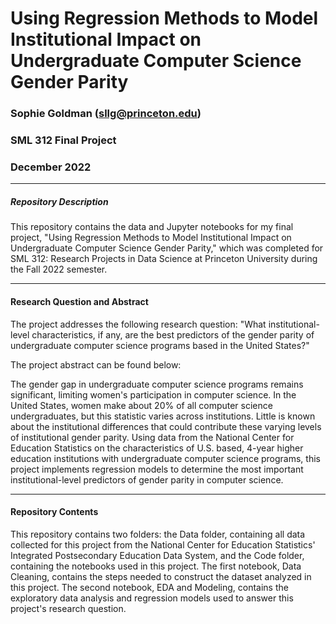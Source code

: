 # Using Regression Methods to Model Institutional Impact on Undergraduate Computer Science Gender Parity

### Sophie Goldman (sllg@princeton.edu)
### SML 312 Final Project
### December 2022

___

##### Repository Description

This repository contains the data and Jupyter notebooks for my final project, "Using Regression Methods to Model Institutional Impact on Undergraduate Computer Science Gender Parity," which was completed for SML 312: Research Projects in Data Science at Princeton University during the Fall 2022 semester.

____

#### Research Question and Abstract

The project addresses the following research question: "What institutional-level characteristics, if any, are the best predictors of the gender parity of undergraduate computer science programs based in the United States?"

The project abstract can be found below:

The gender gap in undergraduate computer science programs remains significant, limiting women's participation in computer science. In the United States, women make about 20% of all computer science undergraduates, but this statistic varies across institutions. Little is known about the institutional differences that could contribute these varying levels of institutional gender parity. Using data from the National Center for Education Statistics on the characteristics of U.S. based, 4-year higher education institutions with undergraduate computer science programs, this project implements regression models to determine the most important institutional-level predictors of gender parity in computer science. 

____

#### Repository Contents

This repository contains two folders: the Data folder, containing all data collected for this project from the National Center for Education Statistics' Integrated Postsecondary Education Data System, and the Code folder, containing the notebooks used in this project. The first notebook, Data Cleaning, contains the steps needed to construct the dataset analyzed in this project. The second notebook, EDA and Modeling, contains the exploratory data analysis and regression models used to answer this project's research question.

